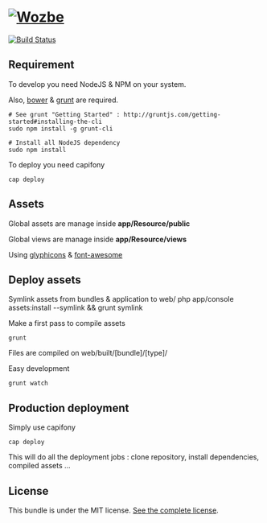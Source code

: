 [![Wozbe](http://wozbe.com/bundles/app/images/logo-wozbe-full-alpha.png)](http://wozbe.com)
=====

[![Build Status](https://api.travis-ci.org/wozbe/wozbe.com.png)](http://travis-ci.org/#!/wozbe/wozbe.com)

Requirement
-----------
To develop you need NodeJS & NPM on your system.

Also, [bower](https://github.com/bower/bower) & [grunt](http://gruntjs.com/) are required.

    # See grunt "Getting Started" : http://gruntjs.com/getting-started#installing-the-cli
    sudo npm install -g grunt-cli

    # Install all NodeJS dependency
    sudo npm install

To deploy you need capifony

    cap deploy

Assets
------
Global assets are manage inside **app/Resource/public**

Global views are manage inside **app/Resource/views**

Using [glyphicons](http://glyphicons.com/) & [font-awesome](http://fortawesome.github.io/Font-Awesome/icons/)

Deploy assets
-------------
Symlink assets from bundles & application to web/
    php app/console assets:install --symlink && grunt symlink

Make a first pass to compile assets

    grunt

Files are compiled on web/built/[bundle]/[type]/

Easy development

    grunt watch

Production deployment
---------------------

Simply use capifony 

    cap deploy

This will do all the deployment jobs : clone repository, install dependencies, compiled assets ...

License
-------

This bundle is under the MIT license. [See the complete license](https://github.com/wozbe/wozbe.com/blob/master/LICENSE).